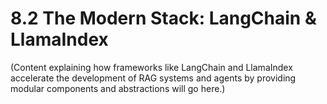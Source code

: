 # 8.2 The Modern Stack: LangChain & LlamaIndex

(Content explaining how frameworks like LangChain and LlamaIndex accelerate the development of RAG systems and agents by providing modular components and abstractions will go here.)
